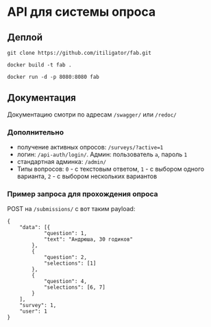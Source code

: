 # API для системы опроса
## Деплой
```
git clone https://github.com/itiligator/fab.git

docker build -t fab .

docker run -d -p 8080:8080 fab
```
## Документация
Документацию смотри по адресам `/swagger/` или `/redoc/`

### Дополнительно
- получение активных опросов: `/surveys/?active=1`
- логин: `/api-auth/login/`. Админ: пользователь `a`, пароль `1`
- стандартная админка: `/admin/`
- Типы вопросов: `0` - с текстовым ответом, `1` - с выбором одного варианта, `2` - с выбором нескольких вариантов

### Пример запроса для прохождения опроса
POST на `/submissions/` с вот таким payload:
```
{
	"data": [{
			"question": 1,
			"text": "Андрюша, 30 годиков"
		},
		{
			"question": 2,
			"selections": [1]
		},
		{
			"question": 4,
			"selections": [6, 7]
		}
	],
	"survey": 1,
	"user": 1
}
```